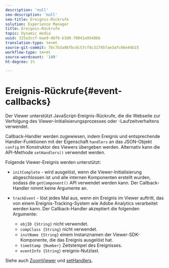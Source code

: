 ```yaml
---
description: 'null'
seo-description: 'null'
seo-title: Ereignis-Rückrufe
solution: Experience Manager
title: Ereignis-Rückrufe
topic: Dynamic media
uuid: 325a3ccf-bae9-46f6-b3d0-70041a9548bb
translation-type: tm+mt
source-git-commit: 7bc7b3a86fbcdc57cfdc31745fae3afc06e44b15
workflow-type: tm+mt
source-wordcount: '149'
ht-degree: 1%

---
```



# Ereignis-Rückrufe{#event-callbacks}

Der Viewer unterstützt JavaScript-Ereignis-Rückrufe, die die Webseite zur Verfolgung des Viewer-Initialisierungsprozesses oder -Laufzeitverhaltens verwendet.

Callback-Handler werden zugewiesen, indem Ereignis und entsprechende Handler-Funktionen mit der Eigenschaft `handlers` an das JSON-Objekt `config` im Konstruktor des Viewers übergeben werden. Alternativ kann die API-Methode `setHandlers()` verwendet werden.

Folgende Viewer-Ereignis werden unterstützt:

* `initComplete` - wird ausgelöst, wenn die Viewer-Initialisierung abgeschlossen ist und alle internen Komponenten erstellt wurden, sodass die  `getComponent()` API verwendet werden kann. Der Callback-Handler nimmt keine Argumente an.

* `trackEvent` - löst jedes Mal aus, wenn ein Ereignis im Viewer auftritt, das von einem Ereignis-Tracking-System wie Adobe Analytics verarbeitet werden kann. Der Callback-Handler akzeptiert die folgenden Argumente:

   * `objID {String}` nicht verwendet.
   * `compClass {String}` nicht verwendet.
   * `instName {String}` einem Instanznamen der Viewer-SDK-Komponente, die das Ereignis ausgelöst hat.
   * `timeStamp {Number}` Zeitstempel des Ereignisses.
   * `eventInfo {String}` ereignis-Nutzlast.

Siehe auch [ZoomViewer](../../c-html5-s7-aem-asset-viewers/c-html5-20-zoom-viewer-about/c-html5-20-zoom-viewer-javascriptapiref/r-html5-zoom-viewer-20-javascriptapiref-zoomviewer.md#reference-bd16cadc0c054fafb0db4994741d47cd) und [setHandlers](../../c-html5-s7-aem-asset-viewers/c-html5-20-zoom-viewer-about/c-html5-20-zoom-viewer-javascriptapiref/r-html5-zoom-viewer-20-javascriptapiref-sethandlers.md#reference-d76f126ac4354dc282e56afd49a0c643).
